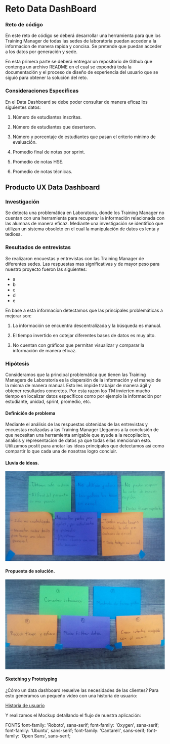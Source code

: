 # Reto Data DashBoard

###  Reto de código

En este reto de código se deberá desarrollar una herramienta para que los Training Manager de todas las sedes de laboratoría puedan acceder a la informacion de manera rapida y concisa. Se pretende que puedan acceder a los datos por generación y sede.

En esta primera parte se deberá entregar un repositorio de Github que contenga un archivo README en el cual se expondrá toda la documentación y el proceso de diseño de experiencia del usuario que se siguió para obtener la solución del reto.

### Consideraciones Específicas

En el Data Dashboard se debe poder consultar de manera eficaz los siguientes datos:

1. Número de estudiantes inscritas.

2. Número de estudiantes que desertaron.

3. Número y porcentaje de estudiantes que pasan el criterio mínimo de evaluación.

4. Promedio final de notas por sprint.

5. Promedio de notas HSE.

6. Promedio de notas técnicas.

## Producto UX Data Dashboard

### Investigación

Se detecta una problemática en Laboratoría, donde los Training Manager no cuentan con una herramienta para recuperar la información relacionada con las alumnas de manera eficaz.
Mediante una investigación se identificó que utilizan un sistema obsoleto en el cual la manipulación de datos es lenta y tediosa.

### Resultados de entrevistas

Se realizaron encuestas y entrevistas con las Training Manager de diferentes sedes.
Las respuestas mas significativas y de mayor peso para nuestro proyecto fueron las siguientes:

 - a
 - b
 - c
 - d
 - e

En base a esta informacíon detectamos que las principales problemáticas a mejorar son:

1. La información se encuentra descentralizada y la búsqueda es manual.

2. El tiempo invertido en cotejar diferentes bases de datos es muy alto.

3. No cuentan con gráficos que permitan visualizar y comparar la información de manera eficaz.

### Hipótesis

Consideramos que la principal problemática que tienen las Training Managers de Laboratoría es la dispersión de la información y el manejo de la misma de manera manual.
Esto les impide trabajar de manera ágil y obtener resultados concretos.
Por esta razon los TM invierten mucho tiempo en localizar datos específicos como por ejemplo la información por estudiante, unidad, sprint, promedio, etc.

#### Definición de problema

 Mediante el análisis de las respuestas obtenidas de las entrevistas y encuestas realizadas a las Training Manager Llegamos a la conclusión de que necesitan una herramienta amigable que ayude a la recopilacion, analisis y representacion de datos ya que todas ellas mencionan esto. Utilizamos postit para anotar las ideas principales que detectamos así como compartir lo que cada una de nosotras logro concluir.

#### Lluvia de ideas.
![Lluvia de ideas](/assets/images/Lluviaideas.jpeg)

#### Propuesta de solución.

![Lluvia de ideas](/assets/images/Lluviaideas2.jpeg)

#### Sketching y Prototyping
¿Cómo un data dashboard resuelve las necesidades de las clientes?
Para esto generamos un pequeño video con una historia de usuario:

[Historia de usuario](https://www.powtoon.com/c/bjknz65hmC5/0/m)

Y realizamos el Mockup detallando el flujo de nuestra aplicación:


FONTS
font-family: 'Roboto', sans-serif;
font-family: 'Oxygen', sans-serif;
font-family: 'Ubuntu', sans-serif;
font-family: 'Cantarell', sans-serif;
font-family: 'Open Sans', sans-serif;
